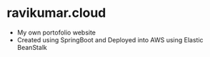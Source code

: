 # ravikumar.cloud

- My own portofolio website
- Created using SpringBoot and Deployed into AWS using Elastic BeanStalk
